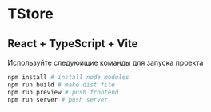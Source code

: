 # TStore
## React + TypeScript + Vite


Используйте следуюищие команды для запуска проекта

```bash
npm install # install node modules
npm run build # make dist file
npm run preview # push frontend
npm run server # push server
```